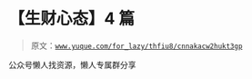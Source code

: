 # 【生财心态】4 篇

> 原文：[`www.yuque.com/for_lazy/thfiu8/cnnakacw2hukt3gp`](https://www.yuque.com/for_lazy/thfiu8/cnnakacw2hukt3gp)

<ne-p id="uca866bc4" data-lake-id="uca866bc4"><ne-text id="ufeef6483">公众号懒人找资源，懒人专属群分享</ne-text></ne-p>
